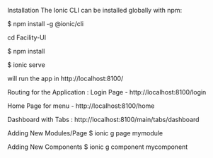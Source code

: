 Installation​
The Ionic CLI can be installed globally with npm:

$ npm install -g @ionic/cli

cd Facility-UI

$ npm install

$ ionic serve
 
 will run the app in http://localhost:8100/


Routing for the Application :
Login Page - 
http://localhost:8100/login

Home Page for menu - 
http://localhost:8100/home

Dashboard with Tabs : 
http://localhost:8100/main/tabs/dashboard

Adding New Modules/Page
$ ionic g page mymodule

Adding New Components
$ ionic g component mycomponent
